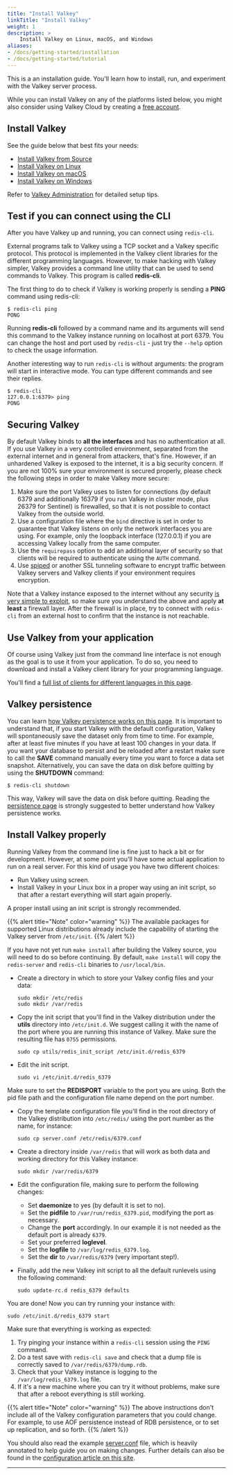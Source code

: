 ```yaml
---
title: "Install Valkey"
linkTitle: "Install Valkey"
weight: 1
description: >
    Install Valkey on Linux, macOS, and Windows
aliases:
- /docs/getting-started/installation
- /docs/getting-started/tutorial
---
```


This is a an installation guide. You'll learn how to install, run, and experiment with the Valkey server process.

While you can install Valkey on any of the platforms listed below, you might also consider using Valkey Cloud by creating a [free account](https://server.com/try-free?utm_source=redisio&utm_medium=referral&utm_campaign=2023-09-try_free&utm_content=cu-redis_cloud_users).

## Install Valkey

See the guide below that best fits your needs:

* [Install Valkey from Source](/docs/install/install-redis/install-redis-from-source)
* [Install Valkey on Linux](/docs/install/install-redis/install-redis-on-linux)
* [Install Valkey on macOS](/docs/install/install-redis/install-redis-on-mac-os)
* [Install Valkey on Windows](/docs/install/install-redis/install-redis-on-windows)

Refer to [Valkey Administration](/docs/management/admin/) for detailed setup tips.

## Test if you can connect using the CLI

After you have Valkey up and running, you can connect using `redis-cli`.

External programs talk to Valkey using a TCP socket and a Valkey specific protocol. This protocol is implemented in the Valkey client libraries for the different programming languages. However, to make hacking with Valkey simpler, Valkey provides a command line utility that can be used to send commands to Valkey. This program is called **redis-cli**.

The first thing to do to check if Valkey is working properly is sending a **PING** command using redis-cli:

```
$ redis-cli ping
PONG
```

Running **redis-cli** followed by a command name and its arguments will send this command to the Valkey instance running on localhost at port 6379. You can change the host and port used by `redis-cli` - just try the `--help` option to check the usage information.

Another interesting way to run `redis-cli` is without arguments: the program will start in interactive mode. You can type different commands and see their replies.

```
$ redis-cli
127.0.0.1:6379> ping
PONG
```

## Securing Valkey

By default Valkey binds to **all the interfaces** and has no authentication at all. If you use Valkey in a very controlled environment, separated from the external internet and in general from attackers, that's fine. However, if an unhardened Valkey is exposed to the internet, it is a big security concern. If you are not 100% sure your environment is secured properly, please check the following steps in order to make Valkey more secure:

1. Make sure the port Valkey uses to listen for connections (by default 6379 and additionally 16379 if you run Valkey in cluster mode, plus 26379 for Sentinel) is firewalled, so that it is not possible to contact Valkey from the outside world.
2. Use a configuration file where the `bind` directive is set in order to guarantee that Valkey listens on only the network interfaces you are using. For example, only the loopback interface (127.0.0.1) if you are accessing Valkey locally from the same computer.
3. Use the `requirepass` option to add an additional layer of security so that clients will be required to authenticate using the `AUTH` command.
4. Use [spiped](http://www.tarsnap.com/spiped.html) or another SSL tunneling software to encrypt traffic between Valkey servers and Valkey clients if your environment requires encryption.

Note that a Valkey instance exposed to the internet without any security [is very simple to exploit](http://antirez.com/news/96), so make sure you understand the above and apply **at least** a firewall layer. After the firewall is in place, try to connect with `redis-cli` from an external host to confirm that the instance is not reachable.

## Use Valkey from your application

Of course using Valkey just from the command line interface is not enough as the goal is to use it from your application. To do so, you need to download and install a Valkey client library for your programming language.

You'll find a [full list of clients for different languages in this page](/clients).


## Valkey persistence

You can learn [how Valkey persistence works on this page](/docs/management/persistence/). It is important to understand that, if you start Valkey with the default configuration, Valkey will spontaneously save the dataset only from time to time. For example, after at least five minutes if you have at least 100 changes in your data. If you want your database to persist and be reloaded after a restart make sure to call the **SAVE** command manually every time you want to force a data set snapshot. Alternatively, you can save the data on disk before quitting by using the **SHUTDOWN** command:

```
$ redis-cli shutdown
```

This way, Valkey will save the data on disk before quitting. Reading the [persistence page](/docs/management/persistence/) is strongly suggested to better understand how Valkey persistence works.

## Install Valkey properly

Running Valkey from the command line is fine just to hack a bit or for development. However, at some point you'll have some actual application to run on a real server. For this kind of usage you have two different choices:

* Run Valkey using screen.
* Install Valkey in your Linux box in a proper way using an init script, so that after a restart everything will start again properly.

A proper install using an init script is strongly recommended. 

{{% alert title="Note" color="warning" %}}
The available packages for supported Linux distributions already include the capability of starting the Valkey server from `/etc/init`.
{{% /alert  %}}

If you have not yet run `make install` after building the Valkey source, you will need to do so before continuing. By default, `make install` will copy the `redis-server` and `redis-cli` binaries to `/usr/local/bin`.

* Create a directory in which to store your Valkey config files and your data:

    ```
    sudo mkdir /etc/redis
    sudo mkdir /var/redis
    ```

* Copy the init script that you'll find in the Valkey distribution under the **utils** directory into `/etc/init.d`. We suggest calling it with the name of the port where you are running this instance of Valkey. Make sure the resulting file has `0755` permissions.
    
    ```
    sudo cp utils/redis_init_script /etc/init.d/redis_6379
    ```

* Edit the init script.

    ```
    sudo vi /etc/init.d/redis_6379
    ```

Make sure to set the **REDISPORT** variable to the port you are using.
Both the pid file path and the configuration file name depend on the port number.

* Copy the template configuration file you'll find in the root directory of the Valkey distribution into `/etc/redis/` using the port number as the name, for instance:

    ```
    sudo cp server.conf /etc/redis/6379.conf
    ```

* Create a directory inside `/var/redis` that will work as both data and working directory for this Valkey instance:

    ```
    sudo mkdir /var/redis/6379
    ```

* Edit the configuration file, making sure to perform the following changes:
    * Set **daemonize** to yes (by default it is set to no).
    * Set the **pidfile** to `/var/run/redis_6379.pid`, modifying the port as necessary.
    * Change the **port** accordingly. In our example it is not needed as the default port is already `6379`.
    * Set your preferred **loglevel**.
    * Set the **logfile** to `/var/log/redis_6379.log`.
    * Set the **dir** to `/var/redis/6379` (very important step!).
* Finally, add the new Valkey init script to all the default runlevels using the following command:

    ```
    sudo update-rc.d redis_6379 defaults
    ```

You are done! Now you can try running your instance with:

```
sudo /etc/init.d/redis_6379 start
```

Make sure that everything is working as expected:

1. Try pinging your instance within a `redis-cli` session using the `PING` command.
2. Do a test save with `redis-cli save` and check that a dump file is correctly saved to `/var/redis/6379/dump.rdb`.
3. Check that your Valkey instance is logging to the `/var/log/redis_6379.log` file.
4. If it's a new machine where you can try it without problems, make sure that after a reboot everything is still working.

{{% alert title="Note" color="warning" %}}
The above instructions don't include all of the Valkey configuration parameters that you could change. For example, to use AOF persistence instead of RDB persistence, or to set up replication, and so forth.
{{% /alert  %}}

You should also read the example [server.conf](/docs/management/config-file/) file, which is heavily annotated to help guide you on making changes. Further details can also be found in the [configuration article on this site](/docs/management/config/).

<hr>
